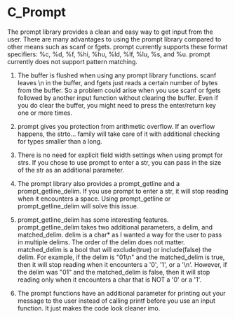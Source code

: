 # C_Prompt
The prompt library provides a clean and easy way
to get input from the user. There are many advantages
to using the prompt library compared to other means such as
scanf or fgets. prompt currently supports these format specifiers:
%c, %d, %f, %hi, %hu, %ld, %lf, %lu, %s, and %u.
prompt currently does not support pattern matching.

1. The buffer is flushed when using any prompt library functions.
scanf leaves \n in the buffer, and fgets just reads a certain number
of bytes from the buffer. So a problem could arise when
you use scanf or fgets followed by another input function
without clearing the buffer. Even if you do clear the buffer,
you might need to press the enter/return key one or more times.

2. prompt gives you protection from arithmetic overflow. If an
overflow happens, the strto... family will take care of it with
additional checking for types smaller than a long.

3. There is no need for explicit field width settings when using
prompt for strs. If you chose to use prompt to enter a str,
you can pass in the size of the str as an additional parameter.

4. The prompt library also provides a prompt_getline
and a prompt_getline_delim. If you use prompt to enter a str,
it will stop reading when it encounters a space. Using prompt_getline
or prompt_getline_delim will solve this issue.

5. prompt_getline_delim has some interesting features.
prompt_getline_delim takes two additional parameters,
a delim, and matched_delim. delim is a char* as
I wanted a way for the user to pass in multiple delims. The order of
the delim does not matter. matched_delim is a bool that will
exclude(true) or include(false) the delim.
For example, if the delim is "01\n" and the matched_delim is true,
then it will stop reading when it encounters a '0', '1', or a '\n'.
However, if the delim was "01" and the matched_delim is false,
then it will stop reading only when it encounters a char 
that is NOT a '0' or a '1'.

6. The prompt functions have an additional parameter for
printing out your message to the user instead of calling printf
before you use an input function. It just makes
the code look cleaner imo.
